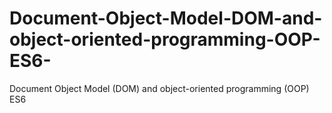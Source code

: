 # Document-Object-Model-DOM-and-object-oriented-programming-OOP-ES6-
Document Object Model (DOM) and object-oriented programming (OOP) ES6 
